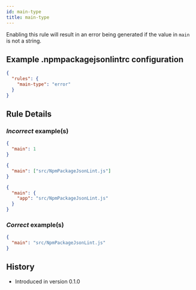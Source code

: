```yaml
---
id: main-type
title: main-type
---
```


Enabling this rule will result in an error being generated if the value in `main` is not a string.

## Example .npmpackagejsonlintrc configuration

```json
{
  "rules": {
    "main-type": "error"
  }
}
```

## Rule Details

### *Incorrect* example(s)

```json
{
  "main": 1
}
```

```json
{
  "main": ["src/NpmPackageJsonLint.js"]
}
```

```json
{
  "main": {
    "app": "src/NpmPackageJsonLint.js"
  }
}
```

### *Correct* example(s)

```json
{
  "main": "src/NpmPackageJsonLint.js"
}
```

## History

* Introduced in version 0.1.0
